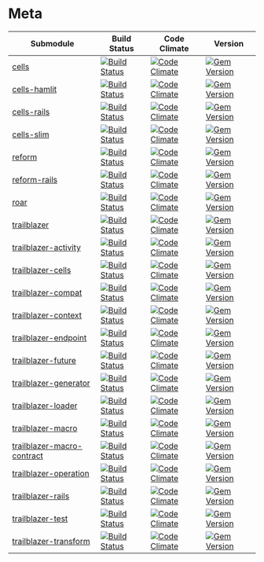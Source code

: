 # Meta
|Submodule|Build Status|Code Climate|Version|
|---|---|---|---|
|[cells](https://github.com/trailblazer/cells)|[![Build Status](https://travis-ci.org/trailblazer/cells.svg)](https://travis-ci.org/trailblazer/cells)|[![Code Climate](https://codeclimate.com/github/trailblazer/cells.png)](https://codeclimate.com/github/trailblazer/cells)|[![Gem Version](https://badge.fury.io/rb/cells.svg)](http://badge.fury.io/rb/cells)
|[cells-hamlit](https://github.com/trailblazer/cells-hamlit)|[![Build Status](https://travis-ci.org/trailblazer/cells-hamlit.svg)](https://travis-ci.org/trailblazer/cells-hamlit)|[![Code Climate](https://codeclimate.com/github/trailblazer/cells-hamlit.png)](https://codeclimate.com/github/trailblazer/cells-hamlit)|[![Gem Version](https://badge.fury.io/rb/cells-hamlit.svg)](http://badge.fury.io/rb/cells-hamlit)
|[cells-rails](https://github.com/trailblazer/cells-rails)|[![Build Status](https://travis-ci.org/trailblazer/cells-rails.svg)](https://travis-ci.org/trailblazer/cells-rails)|[![Code Climate](https://codeclimate.com/github/trailblazer/cells-rails.png)](https://codeclimate.com/github/trailblazer/cells-rails)|[![Gem Version](https://badge.fury.io/rb/cells-rails.svg)](http://badge.fury.io/rb/cells-rails)
|[cells-slim](https://github.com/trailblazer/cells-slim)|[![Build Status](https://travis-ci.org/trailblazer/cells-slim.svg)](https://travis-ci.org/trailblazer/cells-slim)|[![Code Climate](https://codeclimate.com/github/trailblazer/cells-slim.png)](https://codeclimate.com/github/trailblazer/cells-slim)|[![Gem Version](https://badge.fury.io/rb/cells-slim.svg)](http://badge.fury.io/rb/cells-slim)
|[reform](https://github.com/trailblazer/reform)|[![Build Status](https://travis-ci.org/trailblazer/reform.svg)](https://travis-ci.org/trailblazer/reform)|[![Code Climate](https://codeclimate.com/github/trailblazer/reform.png)](https://codeclimate.com/github/trailblazer/reform)|[![Gem Version](https://badge.fury.io/rb/reform.svg)](http://badge.fury.io/rb/reform)
|[reform-rails](https://github.com/trailblazer/reform-rails)|[![Build Status](https://travis-ci.org/trailblazer/reform-rails.svg)](https://travis-ci.org/trailblazer/reform-rails)|[![Code Climate](https://codeclimate.com/github/trailblazer/reform-rails.png)](https://codeclimate.com/github/trailblazer/reform-rails)|[![Gem Version](https://badge.fury.io/rb/reform-rails.svg)](http://badge.fury.io/rb/reform-rails)
|[roar](https://github.com/trailblazer/roar)|[![Build Status](https://travis-ci.org/trailblazer/roar.svg)](https://travis-ci.org/trailblazer/roar)|[![Code Climate](https://codeclimate.com/github/trailblazer/roar.png)](https://codeclimate.com/github/trailblazer/roar)|[![Gem Version](https://badge.fury.io/rb/roar.svg)](http://badge.fury.io/rb/roar)
|[trailblazer](https://github.com/trailblazer/trailblazer)|[![Build Status](https://travis-ci.org/trailblazer/trailblazer.svg)](https://travis-ci.org/trailblazer/trailblazer)|[![Code Climate](https://codeclimate.com/github/trailblazer/trailblazer.png)](https://codeclimate.com/github/trailblazer/trailblazer)|[![Gem Version](https://badge.fury.io/rb/trailblazer.svg)](http://badge.fury.io/rb/trailblazer)
|[trailblazer-activity](https://github.com/trailblazer/trailblazer-activity)|[![Build Status](https://travis-ci.org/trailblazer/trailblazer-activity.svg)](https://travis-ci.org/trailblazer/trailblazer-activity)|[![Code Climate](https://codeclimate.com/github/trailblazer/trailblazer-activity.png)](https://codeclimate.com/github/trailblazer/trailblazer-activity)|[![Gem Version](https://badge.fury.io/rb/trailblazer-activity.svg)](http://badge.fury.io/rb/trailblazer-activity)
|[trailblazer-cells](https://github.com/trailblazer/trailblazer-cells)|[![Build Status](https://travis-ci.org/trailblazer/trailblazer-cells.svg)](https://travis-ci.org/trailblazer/trailblazer-cells)|[![Code Climate](https://codeclimate.com/github/trailblazer/trailblazer-cells.png)](https://codeclimate.com/github/trailblazer/trailblazer-cells)|[![Gem Version](https://badge.fury.io/rb/trailblazer-cells.svg)](http://badge.fury.io/rb/trailblazer-cells)
|[trailblazer-compat](https://github.com/trailblazer/trailblazer-compat)|[![Build Status](https://travis-ci.org/trailblazer/trailblazer-compat.svg)](https://travis-ci.org/trailblazer/trailblazer-compat)|[![Code Climate](https://codeclimate.com/github/trailblazer/trailblazer-compat.png)](https://codeclimate.com/github/trailblazer/trailblazer-compat)|[![Gem Version](https://badge.fury.io/rb/trailblazer-compat.svg)](http://badge.fury.io/rb/trailblazer-compat)
|[trailblazer-context](https://github.com/trailblazer/trailblazer-context)|[![Build Status](https://travis-ci.org/trailblazer/trailblazer-context.svg)](https://travis-ci.org/trailblazer/trailblazer-context)|[![Code Climate](https://codeclimate.com/github/trailblazer/trailblazer-context.png)](https://codeclimate.com/github/trailblazer/trailblazer-context)|[![Gem Version](https://badge.fury.io/rb/trailblazer-context.svg)](http://badge.fury.io/rb/trailblazer-context)
|[trailblazer-endpoint](https://github.com/trailblazer/trailblazer-endpoint)|[![Build Status](https://travis-ci.org/trailblazer/trailblazer-endpoint.svg)](https://travis-ci.org/trailblazer/trailblazer-endpoint)|[![Code Climate](https://codeclimate.com/github/trailblazer/trailblazer-endpoint.png)](https://codeclimate.com/github/trailblazer/trailblazer-endpoint)|[![Gem Version](https://badge.fury.io/rb/trailblazer-endpoint.svg)](http://badge.fury.io/rb/trailblazer-endpoint)
|[trailblazer-future](https://github.com/trailblazer/trailblazer-future)|[![Build Status](https://travis-ci.org/trailblazer/trailblazer-future.svg)](https://travis-ci.org/trailblazer/trailblazer-future)|[![Code Climate](https://codeclimate.com/github/trailblazer/trailblazer-future.png)](https://codeclimate.com/github/trailblazer/trailblazer-future)|[![Gem Version](https://badge.fury.io/rb/trailblazer-future.svg)](http://badge.fury.io/rb/trailblazer-future)
|[trailblazer-generator](https://github.com/trailblazer/trailblazer-generator)|[![Build Status](https://travis-ci.org/trailblazer/trailblazer-generator.svg)](https://travis-ci.org/trailblazer/trailblazer-generator)|[![Code Climate](https://codeclimate.com/github/trailblazer/trailblazer-generator.png)](https://codeclimate.com/github/trailblazer/trailblazer-generator)|[![Gem Version](https://badge.fury.io/rb/trailblazer-generator.svg)](http://badge.fury.io/rb/trailblazer-generator)
|[trailblazer-loader](https://github.com/trailblazer/trailblazer-loader)|[![Build Status](https://travis-ci.org/trailblazer/trailblazer-loader.svg)](https://travis-ci.org/trailblazer/trailblazer-loader)|[![Code Climate](https://codeclimate.com/github/trailblazer/trailblazer-loader.png)](https://codeclimate.com/github/trailblazer/trailblazer-loader)|[![Gem Version](https://badge.fury.io/rb/trailblazer-loader.svg)](http://badge.fury.io/rb/trailblazer-loader)
|[trailblazer-macro](https://github.com/trailblazer/trailblazer-macro)|[![Build Status](https://travis-ci.org/trailblazer/trailblazer-macro.svg)](https://travis-ci.org/trailblazer/trailblazer-macro)|[![Code Climate](https://codeclimate.com/github/trailblazer/trailblazer-macro.png)](https://codeclimate.com/github/trailblazer/trailblazer-macro)|[![Gem Version](https://badge.fury.io/rb/trailblazer-macro.svg)](http://badge.fury.io/rb/trailblazer-macro)
|[trailblazer-macro-contract](https://github.com/trailblazer/trailblazer-macro-contract)|[![Build Status](https://travis-ci.org/trailblazer/trailblazer-macro-contract.svg)](https://travis-ci.org/trailblazer/trailblazer-macro-contract)|[![Code Climate](https://codeclimate.com/github/trailblazer/trailblazer-macro-contract.png)](https://codeclimate.com/github/trailblazer/trailblazer-macro-contract)|[![Gem Version](https://badge.fury.io/rb/trailblazer-macro-contract.svg)](http://badge.fury.io/rb/trailblazer-macro-contract)
|[trailblazer-operation](https://github.com/trailblazer/trailblazer-operation)|[![Build Status](https://travis-ci.org/trailblazer/trailblazer-operation.svg)](https://travis-ci.org/trailblazer/trailblazer-operation)|[![Code Climate](https://codeclimate.com/github/trailblazer/trailblazer-operation.png)](https://codeclimate.com/github/trailblazer/trailblazer-operation)|[![Gem Version](https://badge.fury.io/rb/trailblazer-operation.svg)](http://badge.fury.io/rb/trailblazer-operation)
|[trailblazer-rails](https://github.com/trailblazer/trailblazer-rails)|[![Build Status](https://travis-ci.org/trailblazer/trailblazer-rails.svg)](https://travis-ci.org/trailblazer/trailblazer-rails)|[![Code Climate](https://codeclimate.com/github/trailblazer/trailblazer-rails.png)](https://codeclimate.com/github/trailblazer/trailblazer-rails)|[![Gem Version](https://badge.fury.io/rb/trailblazer-rails.svg)](http://badge.fury.io/rb/trailblazer-rails)
|[trailblazer-test](https://github.com/trailblazer/trailblazer-test)|[![Build Status](https://travis-ci.org/trailblazer/trailblazer-test.svg)](https://travis-ci.org/trailblazer/trailblazer-test)|[![Code Climate](https://codeclimate.com/github/trailblazer/trailblazer-test.png)](https://codeclimate.com/github/trailblazer/trailblazer-test)|[![Gem Version](https://badge.fury.io/rb/trailblazer-test.svg)](http://badge.fury.io/rb/trailblazer-test)
|[trailblazer-transform](https://github.com/trailblazer/trailblazer-transform)|[![Build Status](https://travis-ci.org/trailblazer/trailblazer-transform.svg)](https://travis-ci.org/trailblazer/trailblazer-transform)|[![Code Climate](https://codeclimate.com/github/trailblazer/trailblazer-transform.png)](https://codeclimate.com/github/trailblazer/trailblazer-transform)|[![Gem Version](https://badge.fury.io/rb/trailblazer-transform.svg)](http://badge.fury.io/rb/trailblazer-transform)
